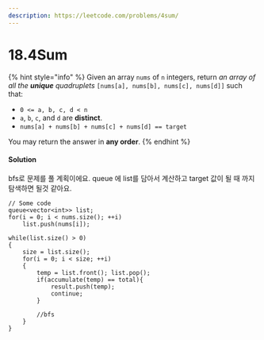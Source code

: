 ```yaml
---
description: https://leetcode.com/problems/4sum/
---
```


# 18.4Sum

&#x20;

{% hint style="info" %}
Given an array `nums` of `n` integers, return _an array of all the **unique** quadruplets_ `[nums[a], nums[b], nums[c], nums[d]]` such that:

* `0 <= a, b, c, d < n`
* `a`, `b`, `c`, and `d` are **distinct**.
* `nums[a] + nums[b] + nums[c] + nums[d] == target`

You may return the answer in **any order**.
{% endhint %}

#### Solution

&#x20;bfs로 문제를 풀 계획이에요. queue 에 list를 담아서 계산하고 target 값이 될 때 까지 탐색하면 될것 같아요.

```
// Some code
queue<vector<int>> list;
for(i = 0; i < nums.size(); ++i)
    list.push(nums[i]);
    
while(list.size() > 0)
{
    size = list.size();
    for(i = 0; i < size; ++i)
    {
        temp = list.front(); list.pop();
        if(accumulate(temp) == total){
            result.push(temp);
            continue;
        }
        
        //bfs
    }
}

```
